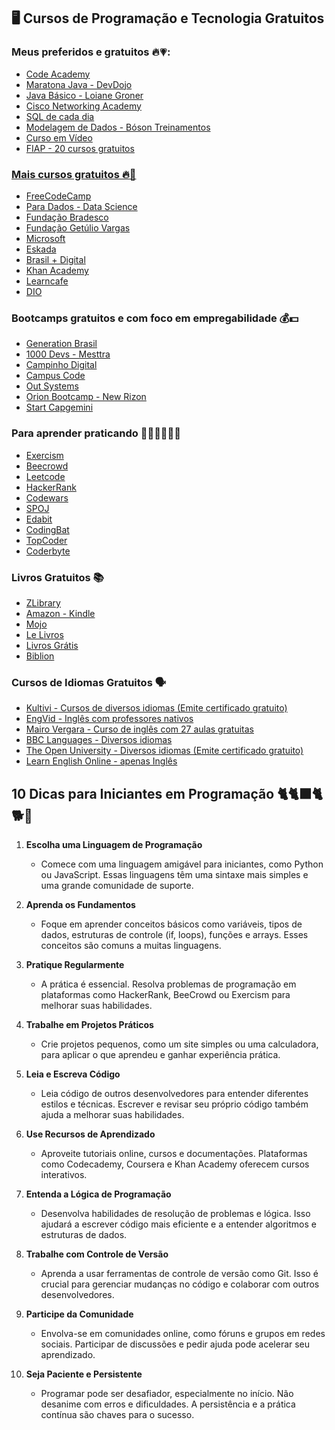 
## 🖥️ Cursos de Programação e Tecnologia Gratuitos 

### Meus preferidos e gratuitos 🔥💗:


<ul>
<li><a href="https://www.codecademy.com/catalog">Code Academy</a></li>
<li><a href="https://www.youtube.com/playlist?list=PL62G310vn6nFIsOCC0H-C2infYgwm8SWW">Maratona Java - DevDojo</li>
<li><a href="https://www.youtube.com/playlist?list=PLGxZ4Rq3BOBq0KXHsp5J3PxyFaBIXVs3r">Java Básico - Loiane Groner</a></li>
<li><a href="https://www.cisco.com/c/pt_br/training-events/networking-academy/women-rock-it/courses.html">Cisco Networking Academy</a></li>
<li><a href="https://www.udemy.com/course/sql-de-cada-dia/learn/lecture/17270514?start=465#overview">SQL de cada dia</a></li>
<li><a href="https://www.youtube.com/playlist?list=PLucm8g_ezqNoNHU8tjVeHmRGBFnjDIlxD">Modelagem de Dados - Bóson Treinamentos<a></li>
<li><a href="https://www.youtube.com/c/CursoemV%C3%ADdeo/playlists">Curso em Vídeo<a></li>
<li><a href="https://www.fiap.com.br/2022/06/06/fiap-disponibilza-20-cursos-gratuitos-nas-areas-de-tecnologia-e-negocios/">FIAP - 20 cursos gratuitos</li>

</ul>

### Mais cursos gratuitos 🔥📒

<ul>
<li><a href="https://www.freecodecamp.org/learn">FreeCodeCamp</li>
<li><a href="https://www.datascienceacademy.com.br/cursosgratuitos">Para Dados - Data Science</li>
<li><a href="https://www.ev.org.br/cursos">Fundação Bradesco</a></li>
<li><a href="https://educacao-executiva.fgv.br/cursos/gratuitos">Fundação Getúlio Vargas</a></li>
<li><a href="https://docs.microsoft.com/pt-br/learn/">Microsoft</a></li>
<li><a href="https://eskadauema.com/theme/olm/catalog.php">Eskada</a></li>
<li><a href="http://www.brasilmaisdigital.org.br/index.php/pt-br/">Brasil + Digital</a></li>
<li><a href="https://pt.khanacademy.org/">Khan Academy</a></li>
<li><a href="https://www.learncafe.com/cursos-gratis">Learncafe</a></li>
<li><a href="https://web.dio.me/">DIO</a></li>
</ul>

### Bootcamps gratuitos e com foco em empregabilidade 💰💵

<ul>
<li><a href="https://brazil.generation.org/">Generation Brasil </a></li>
<li><a href="https://www.linkedin.com/school/mesttra/">1000 Devs - Mesttra</a></li>
<li><a href="https://www.campinhodigital.org/?gad_source=1&gclid=CjwKCAjw5qC2BhB8EiwAvqa41hjR3xJw70WXtkidbjS5PTb8Es7dDnc_BUxDAbsHWKzDyo7_AionWBoCGtoQAvD_BwE">Campinho Digital</a></li>
<li><a href="https://www.campuscode.com.br/">Campus Code</a></li>
<li><a href="https://beproinstitute.outsystemsenterprise.com/CRM360PublicCandidates_User/PublicCandidatesOffline">Out Systems</a></li>
<li><a href="https://newrizon.global/blog/orion-bootcamp-o-programa-de-treinamento-da-newrizon/">Orion Bootcamp - New Rizon</a></li>
<li><a href="https://startcapgemini.com.br/">Start Capgemini</a></li>

</ul>

### Para aprender praticando 👩🏼‍💻👨🏼‍💻

<ul> 
<li><a href="https://exercism.org/">Exercism</a></li> 
<li><a href="https://judge.beecrowd.com/pt/login">Beecrowd</a></li> 
<li><a href="https://leetcode.com/">Leetcode</a></li> 
<li><a href="https://www.hackerrank.com/">HackerRank</a></li> 
<li><a href="https://www.codewars.com/">Codewars</a></li> 
<li><a href="https://www.spoj.com/">SPOJ</a></li> 
<li><a href="https://edabit.com/">Edabit</a></li> 
<li><a href="https://codingbat.com/">CodingBat</a></li> 
<li><a href="https://www.topcoder.com/">TopCoder</a></li> 
<li><a href="https://www.coderbyte.com/">Coderbyte</a></li> 
</ul>

 
### Livros Gratuitos 📚

<ul>
<li><a href="https://pt.b-ok.lat/">ZLibrary</a></li>
<li><a href="https://www.amazon.com.br/s?k=kindle+livros+gratuitos&i=digital-text&adgrpid=80232326046&gclid=CjwKCAjwvNaYBhA3EiwACgndgkUo4U0bPkkuRuqp7b0sNQd8Msi3D0NLoER-EkIvNq1u4zsPPsBzBBoCXksQAvD_BwE&hvadid=393033770551&hvdev=c&hvlocphy=1001777&hvnetw=g&hvqmt=e&hvrand=4867160316697180744&hvtargid=kwd-806955968803&hydadcr=5512_10808838&tag=hydrbrgk-20&ref=pd_sl_5v00qmb834_e">Amazon - Kindle</a></li>
<li><a href="https://mojo.org.br/ebooks/">Mojo</a></li>
<li><a href="https://lelivros.love/">Le Livros</a></li>
<li><a href="https://www.livrosgratis.com.br/">Livros Grátis</a></li>
<li><a href="https://bsp.org.br/biblion/">Biblion</a></li>
</ul>
 
 ### Cursos de Idiomas Gratuitos 🗣️

<ul>
<li><a href="https://kultivi.com/cursos/idiomas">Kultivi - Cursos de diversos idiomas (Emite certificado gratuito)<a></li>
<li><a href="https://www.engvid.com/">EngVid - Inglês com professores nativos<a></li>
<li><a href="https://curso.mairovergara.com/cadastro-gratuito/ingles?utm_source=google_search&utm_content=curso%20basico%20ingles&gclid=CjwKCAjwvNaYBhA3EiwACgndgsBg0_799ddHo46fQ9aGo_8_6Y2LnFH0x8R4gZP15k-xG4895Kdk5xoC32cQAvD_BwE">Mairo Vergara - Curso de inglês com 27 aulas gratuitas</li>
<li><a href="https://www.bbc.co.uk/languages/index.shtml">BBC Languages - Diversos idiomas</li>
<li><a href="https://www.open.edu/openlearn/languages/free-courses">The Open University - Diversos idiomas (Emite certificado gratuito)</a></li>
<li><a href="https://learn-english-online.org/index.htm">Learn English Online - apenas Inglês</a></li>
</ul>


## 10 Dicas para Iniciantes em Programação 🐈🐈‍⬛🐈🐕🐶

1. **Escolha uma Linguagem de Programação**
   - Comece com uma linguagem amigável para iniciantes, como Python ou JavaScript. Essas linguagens têm uma sintaxe mais simples e uma grande comunidade de suporte.

2. **Aprenda os Fundamentos**
   - Foque em aprender conceitos básicos como variáveis, tipos de dados, estruturas de controle (if, loops), funções e arrays. Esses conceitos são comuns a muitas linguagens.

3. **Pratique Regularmente**
   - A prática é essencial. Resolva problemas de programação em plataformas como HackerRank, BeeCrowd ou Exercism para melhorar suas habilidades.

4. **Trabalhe em Projetos Práticos**
   - Crie projetos pequenos, como um site simples ou uma calculadora, para aplicar o que aprendeu e ganhar experiência prática.

5. **Leia e Escreva Código**
   - Leia código de outros desenvolvedores para entender diferentes estilos e técnicas. Escrever e revisar seu próprio código também ajuda a melhorar suas habilidades.

6. **Use Recursos de Aprendizado**
   - Aproveite tutoriais online, cursos e documentações. Plataformas como Codecademy, Coursera e Khan Academy oferecem cursos interativos.

7. **Entenda a Lógica de Programação**
   - Desenvolva habilidades de resolução de problemas e lógica. Isso ajudará a escrever código mais eficiente e a entender algoritmos e estruturas de dados.

8. **Trabalhe com Controle de Versão**
   - Aprenda a usar ferramentas de controle de versão como Git. Isso é crucial para gerenciar mudanças no código e colaborar com outros desenvolvedores.

9. **Participe da Comunidade**
   - Envolva-se em comunidades online, como fóruns e grupos em redes sociais. Participar de discussões e pedir ajuda pode acelerar seu aprendizado.

10. **Seja Paciente e Persistente**
    - Programar pode ser desafiador, especialmente no início. Não desanime com erros e dificuldades. A persistência e a prática contínua são chaves para o sucesso.
